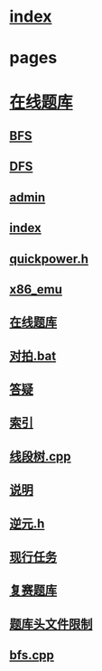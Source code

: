 # [index](/index.html)
# pages
# [在线题库](//markdown//在线题库.html)
## [BFS](index.html?page=BFS.md)
## [DFS](index.html?page=DFS.md)
## [admin](index.html?page=admin.html)
## [index](index.html?page=index.md)
## [quickpower.h](index.html?page=quickpower.h)
## [x86_emu](index.html?page=x86_emu.md)
## [在线题库](index.html?page=在线题库.html)
## [对拍.bat](index.html?page=对拍.bat)
## [答疑](index.html?page=答疑.md)
## [索引](index.html?page=索引.md)
## [线段树.cpp](index.html?page=线段树.cpp)
## [说明](index.html?page=说明.md)
## [逆元.h](index.html?page=逆元.h)
## [现行任务](index.html?page=现行任务.md)
## [复赛题库](index.html?page=复赛题库.html)
## [题库头文件限制](index.html?page=题库头文件限制.md)
## [bfs.cpp](index.html?page=bfs.cpp)
